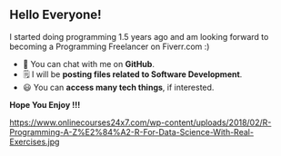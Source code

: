 ## Hello Everyone!

I started doing programming 1.5 years ago and 
am looking forward to becoming a Programming Freelancer on Fiverr.com :) 

* 💬 You can chat with me on **GitHub**.
* 🗒 I will be **posting files related to Software Development**.
* 😃 You can **access many tech things**, if interested.

**Hope You Enjoy !!!**


https://www.onlinecourses24x7.com/wp-content/uploads/2018/02/R-Programming-A-Z%E2%84%A2-R-For-Data-Science-With-Real-Exercises.jpg
